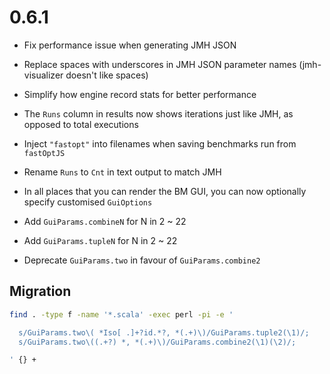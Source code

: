 # 0.6.1

* Fix performance issue when generating JMH JSON

* Replace spaces with underscores in JMH JSON parameter names (jmh-visualizer doesn't like spaces)

* Simplify how engine record stats for better performance

* The `Runs` column in results now shows iterations just like JMH, as opposed to total executions

* Inject `"fastopt"` into filenames when saving benchmarks run from `fastOptJS`

* Rename `Runs` to `Cnt` in text output to match JMH

* In all places that you can render the BM GUI, you can now optionally specify customised `GuiOptions`

* Add `GuiParams.combineN` for N in 2 ~ 22

* Add `GuiParams.tupleN` for N in 2 ~ 22

* Deprecate `GuiParams.two` in favour of `GuiParams.combine2`


## Migration

```sh
find . -type f -name '*.scala' -exec perl -pi -e '

  s/GuiParams.two\( *Iso[ .]+?id.*?, *(.+)\)/GuiParams.tuple2(\1)/;
  s/GuiParams.two\((.+?) *, *(.+)\)/GuiParams.combine2(\1)(\2)/;

' {} +
```
